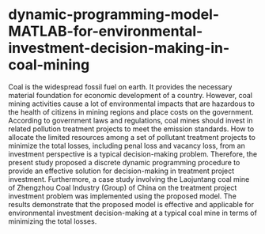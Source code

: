 # dynamic-programming-model-MATLAB-for-environmental-investment-decision-making-in-coal-mining
Coal is the widespread fossil fuel on earth. It provides the necessary material foundation for economic development of a country. However, coal mining activities cause a lot of environmental impacts that are hazardous to the health of citizens in mining regions and place costs on the government. According to government laws and regulations, coal mines should invest in related pollution treatment projects to meet the emission standards. How to allocate the limited resources among a set of pollutant treatment projects to minimize the total losses, including penal loss and vacancy loss, from an investment perspective is a typical decision-making problem. Therefore, the present study proposed a discrete dynamic programming procedure to provide an effective solution for decision-making in treatment project investment. Furthermore, a case study involving the Laojuntang coal mine of Zhengzhou Coal Industry (Group) of China on the treatment project investment problem was implemented using the proposed model. The results demonstrate that the proposed model is effective and applicable for environmental investment decision-making at a typical coal mine in terms of minimizing the total losses.
